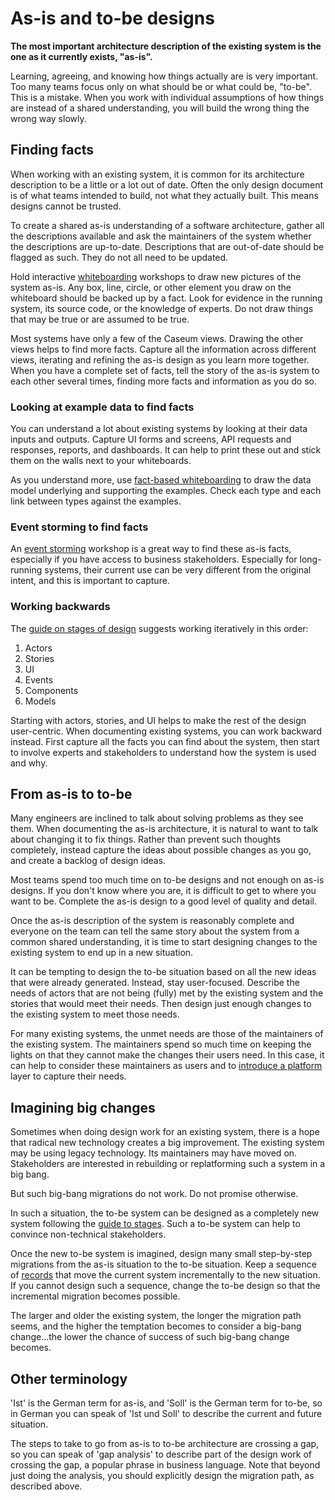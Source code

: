 # As-is and to-be designs

**The most important architecture description of the existing system is the one as it currently exists, "as-is".**

Learning, agreeing, and knowing how things actually are is very important. Too many teams focus only on what should be or what could be, "to-be". This is a mistake. When you work with individual assumptions of how things are instead of a shared understanding, you will build the wrong thing the wrong way slowly.

## Finding facts

When working with an existing system, it is common for its architecture description to be a little or a lot out of date. Often the only design document is of what teams intended to build, not what they actually built. This means designs cannot be trusted.

To create a shared as-is understanding of a software architecture, gather all the descriptions available and ask the maintainers of the system whether the descriptions are up-to-date. Descriptions that are out-of-date should be flagged as such. They do not all need to be updated.

Hold interactive [whiteboarding](whiteboarding.md) workshops to draw new pictures of the system as-is. Any box, line, circle, or other element you draw on the whiteboard should be backed up by a fact. Look for evidence in the running system, its source code, or the knowledge of experts. Do not draw things that may be true or are assumed to be true.

Most systems have only a few of the Caseum views. Drawing the other views helps to find more facts. Capture all the information across different views, iterating and refining the as-is design as you learn more together. When you have a complete set of facts, tell the story of the as-is system to each other several times, finding more facts and information as you do so.

### Looking at example data to find facts

You can understand a lot about existing systems by looking at their data inputs and outputs. Capture UI forms and screens, API requests and responses, reports, and dashboards. It can help to print these out and stick them on the walls next to your whiteboards.

As you understand more, use [fact-based whiteboarding](../models/fact-whiteboarding.md) to draw the data model underlying and supporting the examples. Check each type and each link between types against the examples.

### Event storming to find facts

An [event storming](../events/event-storming.md) workshop is a great way to find these as-is facts, especially if you have access to business stakeholders. Especially for long-running systems, their current use can be very different from the original intent, and this is important to capture.

### Working backwards

The [guide on stages of design](stages.md) suggests working iteratively in this order:

1. Actors
2. Stories
3. UI
4. Events
5. Components
6. Models

Starting with actors, stories, and UI helps to make the rest of the design user-centric. When documenting existing systems, you can work backward instead. First capture all the facts you can find about the system, then start to involve experts and stakeholders to understand how the system is used and why.

## From as-is to to-be

Many engineers are inclined to talk about solving problems as they see them. When documenting the as-is architecture, it is natural to want to talk about changing it to fix things. Rather than prevent such thoughts completely, instead capture the ideas about possible changes as you go, and create a backlog of design ideas.

Most teams spend too much time on to-be designs and not enough on as-is designs. If you don't know where you are, it is difficult to get to where you want to be. Complete the as-is design to a good level of quality and detail.

Once the as-is description of the system is reasonably complete and everyone on the team can tell the same story about the system from a common shared understanding, it is time to start designing changes to the existing system to end up in a new situation.

It can be tempting to design the to-be situation based on all the new ideas that were already generated. Instead, stay user-focused. Describe the needs of actors that are not being (fully) met by the existing system and the stories that would meet their needs. Then design just enough changes to the existing system to meet those needs.

For many existing systems, the unmet needs are those of the maintainers of the existing system. The maintainers spend so much time on keeping the lights on that they cannot make the changes their users need. In this case, it can help to consider these maintainers as users and to [introduce a platform](platforms.md) layer to capture their needs.

## Imagining big changes

Sometimes when doing design work for an existing system, there is a hope that radical new technology creates a big improvement. The existing system may be using legacy technology. Its maintainers may have moved on. Stakeholders are interested in rebuilding or replatforming such a system in a big bang.

But such big-bang migrations do not work. Do not promise otherwise.

In such a situation, the to-be system can be designed as a completely new system following the [guide to stages](stages.md). Such a to-be system can help to convince non-technical stakeholders.

Once the new to-be system is imagined, design many small step-by-step migrations from the as-is situation to the to-be situation. Keep a sequence of [records](records.md) that move the current system incrementally to the new situation. If you cannot design such a sequence, change the to-be design so that the incremental migration becomes possible.

The larger and older the existing system, the longer the migration path seems, and the higher the temptation becomes to consider a big-bang change...the lower the chance of success of such big-bang change becomes.

## Other terminology

'Ist' is the German term for as-is, and 'Soll' is the German term for to-be, so in German you can speak of 'Ist und Soll' to describe the current and future situation.

The steps to take to go from as-is to to-be architecture are crossing a gap, so you can speak of 'gap analysis' to describe part of the design work of crossing the gap, a popular phrase in business language. Note that beyond just doing the analysis, you should explicitly design the migration path, as described above.

